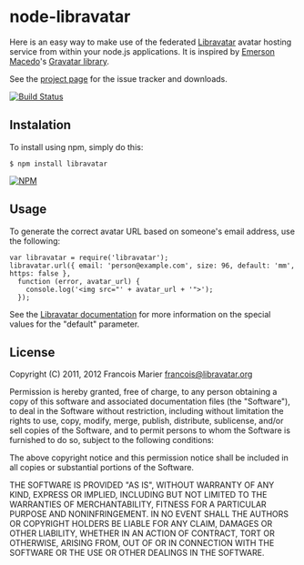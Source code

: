 # node-libravatar

Here is an easy way to make use of the federated [Libravatar](http://www.libravatar.org)
avatar hosting service from within your node.js applications. It is inspired by
[Emerson Macedo](http://codificando.com/)'s [Gravatar library](https://github.com/emerleite/node-gravatar).

See the [project page](https://github.com/fmarier/node-libravatar) for the issue tracker and downloads.

[![Build Status](https://travis-ci.org/fmarier/node-libravatar.png)](https://travis-ci.org/fmarier/node-libravatar)

## Instalation

To install using npm, simply do this:

    $ npm install libravatar

[![NPM](https://nodei.co/npm/libravatar.png)](https://nodei.co/npm/libravatar/)

## Usage

To generate the correct avatar URL based on someone's email address, use the
following:

    var libravatar = require('libravatar');
    libravatar.url({ email: 'person@example.com', size: 96, default: 'mm', https: false },
      function (error, avatar_url) {
        console.log('<img src="' + avatar_url + '">');
      });

See the [Libravatar documentation](http://wiki.libravatar.org/api) for more
information on the special values for the "default" parameter.

## License

Copyright (C) 2011, 2012 Francois Marier <francois@libravatar.org>

Permission is hereby granted, free of charge, to any person obtaining a copy
of this software and associated documentation files (the "Software"), to
deal in the Software without restriction, including without limitation the
rights to use, copy, modify, merge, publish, distribute, sublicense, and/or
sell copies of the Software, and to permit persons to whom the Software is
furnished to do so, subject to the following conditions:

The above copyright notice and this permission notice shall be included in
all copies or substantial portions of the Software.

THE SOFTWARE IS PROVIDED "AS IS", WITHOUT WARRANTY OF ANY KIND, EXPRESS OR
IMPLIED, INCLUDING BUT NOT LIMITED TO THE WARRANTIES OF MERCHANTABILITY,
FITNESS FOR A PARTICULAR PURPOSE AND NONINFRINGEMENT. IN NO EVENT SHALL THE
AUTHORS OR COPYRIGHT HOLDERS BE LIABLE FOR ANY CLAIM, DAMAGES OR OTHER
LIABILITY, WHETHER IN AN ACTION OF CONTRACT, TORT OR OTHERWISE, ARISING
FROM, OUT OF OR IN CONNECTION WITH THE SOFTWARE OR THE USE OR OTHER DEALINGS
IN THE SOFTWARE.
